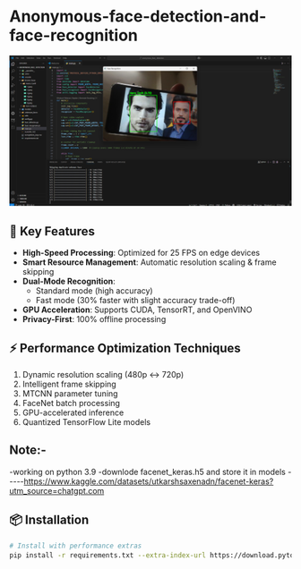 # Anonymous-face-detection-and-face-recognition
![DEMO image](https://github.com/Vipin-Kumar44/Anonymous-face-detection-and-face-recognition/blob/main/demo.png)

## 🚀 Key Features
- **High-Speed Processing**: Optimized for 25 FPS on edge devices
- **Smart Resource Management**: Automatic resolution scaling & frame skipping
- **Dual-Mode Recognition**: 
  - Standard mode (high accuracy) 
  - Fast mode (30% faster with slight accuracy trade-off)
- **GPU Acceleration**: Supports CUDA, TensorRT, and OpenVINO
- **Privacy-First**: 100% offline processing

## ⚡ Performance Optimization Techniques
1. Dynamic resolution scaling (480p ↔ 720p)
2. Intelligent frame skipping
3. MTCNN parameter tuning
4. FaceNet batch processing
5. GPU-accelerated inference
6. Quantized TensorFlow Lite models

## Note:-
-working on python 3.9
-downlode facenet_keras.h5 and store it in models -----https://www.kaggle.com/datasets/utkarshsaxenadn/facenet-keras?utm_source=chatgpt.com

## 📦 Installation
```bash
# Install with performance extras
pip install -r requirements.txt --extra-index-url https://download.pytorch.org/whl/cu118  # For CUDA support


